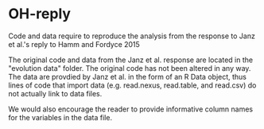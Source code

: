# OH-reply

Code and data require to reproduce the analysis from the response to Janz et al.'s reply to Hamm and Fordyce 2015

The original code and data from the Janz et al. response are located in the "evolution data" folder. The original code has not been altered in any way. 
The data are provdied by Janz et al. in the form of an R Data object, thus lines of code that import data (e.g. read.nexus, read.table, and read.csv) do not actually link to data files. 

We would also encourage the reader to provide informative column names for the variables in the data file.
